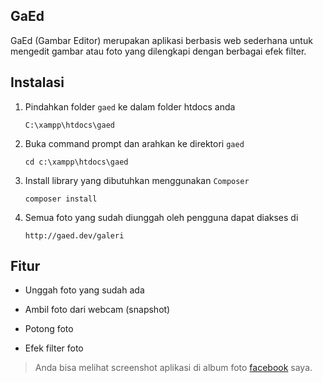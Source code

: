 ## GaEd

GaEd (Gambar Editor) merupakan aplikasi  berbasis web sederhana untuk mengedit gambar atau foto yang dilengkapi dengan berbagai efek filter.

## Instalasi

1.	Pindahkan folder `gaed` ke dalam folder htdocs anda

		C:\xampp\htdocs\gaed

2.	Buka command prompt dan arahkan ke direktori `gaed`

		cd c:\xampp\htdocs\gaed

3.	Install library yang dibutuhkan menggunakan `Composer`

		composer install

4.	Semua foto yang sudah diunggah oleh pengguna dapat diakses di
		
		http://gaed.dev/galeri 

## Fitur

*	Unggah foto yang sudah ada

*	Ambil foto dari webcam (snapshot)

*	Potong foto

*	Efek filter foto

>	Anda bisa melihat screenshot aplikasi di album foto [facebook](https://www.facebook.com/media/set/?set=a.580255972037763.1073741834.100001600956092&type=1&l=1b1ccfa668) saya.